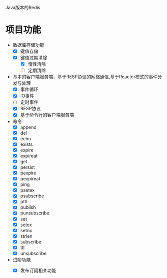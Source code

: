 
Java版本的Redis
# 项目功能

* 数据库存储功能
    * [x] 键值存储
    * [x] 键值过期清除
        * [x] 惰性清除
        * [ ] 定期清除
* 基本的客户端服务端，基于RESP协议的网络通信,基于Reactor模式的事件分发与处理
    * [x] 事件循环
    * [x] IO事件
    * [ ] 定时事件
    * [x] RESP协议
    * [x] 基于命令行的客户端服务端
* 命令
	* [x] append
	* [x] del
	* [x] echo
	* [x] exists
	* [x] expire
	* [x] expireat
	* [x] get
	* [x] persist
	* [x] pexpire
	* [x] pexpireat
	* [x] ping
	* [x] psetex
	* [x] psubscribe
	* [x] pttl
	* [x] publish
	* [x] punsubscribe
	* [x] set
	* [x] setex
	* [x] setnx
	* [x] strlen
	* [x] subscribe
	* [x] ttl
	* [x] unsubscribe

* 进阶功能
    * [x] 发布订阅相关功能
  
